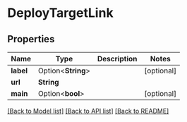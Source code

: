 # DeployTargetLink

## Properties

Name | Type | Description | Notes
------------ | ------------- | ------------- | -------------
**label** | Option<**String**> |  | [optional]
**url** | **String** |  | 
**main** | Option<**bool**> |  | [optional]

[[Back to Model list]](../README.md#documentation-for-models) [[Back to API list]](../README.md#documentation-for-api-endpoints) [[Back to README]](../README.md)


